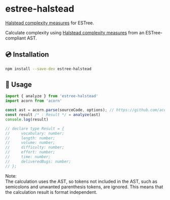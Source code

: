 # estree-halstead

[Halstead complexity measures] for ESTree.

Calculate complexity using [Halstead complexity measures] from an ESTree-compliant AST.

## 💿 Installation

```bash
npm install --save-dev estree-halstead
```

## 📖 Usage

```js
import { analyze } from 'estree-halstead'
import acorn from 'acorn'

const ast = acorn.parse(sourceCode, options); // https://github.com/acornjs/acorn
const result /* : Result */ = analyze(ast)
console.log(result)

// declare type Result = {
//     vocabulary: number;
//     length: number;
//     volume: number;
//     difficulty: number;
//     effort: number;
//     time: number;
//     deliveredBugs: number;
// };
```

[Halstead complexity measures]: https://en.wikipedia.org/wiki/Halstead_complexity_measures

Note:  
The calculation uses the AST, so tokens not included in the AST, such as semicolons and unwanted parenthesis tokens, are ignored.
This means that the calculation result is format independent.
